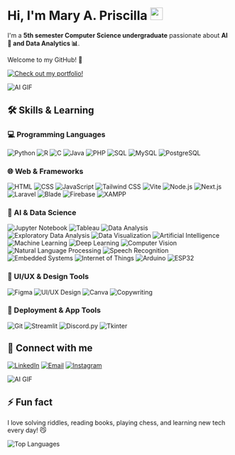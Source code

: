 <h1>Hi, I'm Mary A. Priscilla <img src="https://media.giphy.com/media/hvRJCLFzcasrR4ia7z/giphy.gif" width="28" /></h1>

<p>I'm a <strong>5th semester Computer Science undergraduate</strong> passionate about <strong>AI 🤖 and Data Analytics 📊</strong>.</p>

<p>Welcome to my GitHub! 👻</p>

[![Check out my portfolio!](https://img.shields.io/badge/Portfolio-Visit-pink?style=for-the-badge&logo=github)](https://priscillastext.wixsite.com/mary-portfolio)

![AI GIF](https://media4.giphy.com/media/v1.Y2lkPTc5MGI3NjExeHc4ZHFpZG04Y3d6cTR1ODRiczcwdzRxenViaHkxanVnaDF2OXFmayZlcD12MV9pbnRlcm5hbF9naWZfYnlfaWQmY3Q9Zw/95KXUUMytHCF6mqlU0/giphy.gif)


## 🛠 Skills & Learning

### 💻 Programming Languages
![Python](https://img.shields.io/badge/-Python-FFD43B?style=for-the-badge&logo=python&logoColor=blue)
![R](https://img.shields.io/badge/-R-276DC3?style=for-the-badge&logo=r&logoColor=white)
![C](https://img.shields.io/badge/-C-00599C?style=for-the-badge&logo=c&logoColor=white)
![Java](https://img.shields.io/badge/-Java-007396?style=for-the-badge&logo=java&logoColor=white)
![PHP](https://img.shields.io/badge/-PHP-777BB4?style=for-the-badge&logo=php&logoColor=white)
![SQL](https://img.shields.io/badge/-SQL-00758F?style=for-the-badge&logo=postgresql&logoColor=white)
![MySQL](https://img.shields.io/badge/-MySQL-4479A1?style=for-the-badge&logo=mysql&logoColor=white)
![PostgreSQL](https://img.shields.io/badge/-PostgreSQL-336791?style=for-the-badge&logo=postgresql&logoColor=white)

### 🌐 Web & Frameworks
![HTML](https://img.shields.io/badge/-HTML-E34F26?style=for-the-badge&logo=html5&logoColor=white)
![CSS](https://img.shields.io/badge/-CSS-1572B6?style=for-the-badge&logo=css3&logoColor=white)
![JavaScript](https://img.shields.io/badge/-JavaScript-F7DF1E?style=for-the-badge&logo=javascript&logoColor=black)
![Tailwind CSS](https://img.shields.io/badge/-TailwindCSS-38B2AC?style=for-the-badge&logo=tailwind-css&logoColor=white)
![Vite](https://img.shields.io/badge/-Vite-646CFF?style=for-the-badge&logo=vite&logoColor=white)
![Node.js](https://img.shields.io/badge/-Node.js-339933?style=for-the-badge&logo=node.js&logoColor=white)
![Next.js](https://img.shields.io/badge/-Next.js-000000?style=for-the-badge&logo=next.js&logoColor=white)
![Laravel](https://img.shields.io/badge/-Laravel-FC3C3C?style=for-the-badge&logo=laravel&logoColor=white)
![Blade](https://img.shields.io/badge/-Blade-FF2D20?style=for-the-badge)
![Firebase](https://img.shields.io/badge/-Firebase-FFCA28?style=for-the-badge&logo=firebase&logoColor=black)
![XAMPP](https://img.shields.io/badge/-XAMPP-FB6B37?style=for-the-badge&logo=xampp&logoColor=white)

### 🤖 AI & Data Science
![Jupyter Notebook](https://img.shields.io/badge/-Jupyter_Notebook-F37626?style=for-the-badge&logo=jupyter&logoColor=white)
![Tableau](https://img.shields.io/badge/-Tableau-2C2C54?style=for-the-badge&logo=tableau&logoColor=white)
![Data Analysis](https://img.shields.io/badge/-Data_Analysis-4BCFFA?style=for-the-badge)
![Exploratory Data Analysis](https://img.shields.io/badge/-EDA-4BCFFA?style=for-the-badge)
![Data Visualization](https://img.shields.io/badge/-Data_Visualization-FCA121?style=for-the-badge)
![Artificial Intelligence](https://img.shields.io/badge/-AI-FF6F61?style=for-the-badge)
![Machine Learning](https://img.shields.io/badge/-Machine_Learning-4BCFFA?style=for-the-badge)
![Deep Learning](https://img.shields.io/badge/-Deep_Learning-FF6F61?style=for-the-badge)
![Computer Vision](https://img.shields.io/badge/-Computer_Vision-4B8BBE?style=for-the-badge)
![Natural Language Processing](https://img.shields.io/badge/-NLP-6A5ACD?style=for-the-badge)
![Speech Recognition](https://img.shields.io/badge/-Speech_Recognition-20B2AA?style=for-the-badge)
![Embedded Systems](https://img.shields.io/badge/-Embedded_Systems-FF8C00?style=for-the-badge)
![Internet of Things](https://img.shields.io/badge/-IoT-00BFFF?style=for-the-badge)
![Arduino](https://img.shields.io/badge/-Arduino-00979D?style=for-the-badge&logo=arduino&logoColor=white)
![ESP32](https://img.shields.io/badge/-ESP32-2C2C54?style=for-the-badge)

### 🎨 UI/UX & Design Tools
![Figma](https://img.shields.io/badge/-Figma-F24E1E?style=for-the-badge&logo=figma&logoColor=white)
![UI/UX Design](https://img.shields.io/badge/-UI%2FUX_Design-FF69B4?style=for-the-badge)
![Canva](https://img.shields.io/badge/-Canva-00C4CC?style=for-the-badge&logo=canva&logoColor=white)
![Copywriting](https://img.shields.io/badge/-Copywriting-00CED1?style=for-the-badge)

### 🚀 Deployment & App Tools
![Git](https://img.shields.io/badge/-Git-F05032?style=for-the-badge&logo=git&logoColor=white)
![Streamlit](https://img.shields.io/badge/-Streamlit-FF4B4B?style=for-the-badge&logo=streamlit&logoColor=white)
![Discord.py](https://img.shields.io/badge/-Discord.py-7289DA?style=for-the-badge&logo=python&logoColor=white)
![Tkinter](https://img.shields.io/badge/-Tkinter-FF6F61?style=for-the-badge)

## 📧 Connect with me
[![LinkedIn](https://img.shields.io/badge/-LinkedIn-0A66C2?style=for-the-badge&logo=linkedin&logoColor=white)](https://www.linkedin.com/in/mary-anggita-priscilla-b275562a7/)
[![Email](https://img.shields.io/badge/-Email-D14836?style=for-the-badge&logo=gmail&logoColor=white)](mailto:priscillastext@gmail.com)
[![Instagram](https://img.shields.io/badge/-Instagram-E4405F?style=for-the-badge&logo=instagram&logoColor=white)](https://www.instagram.com/cecilxies/)

![AI GIF](https://media.giphy.com/media/v1.Y2lkPTc5MGI3NjExcGQ2eGt3YWZhcTB0MnpjaW05bXZhbnF5dDNsZDduZHB1cDk3YjZyYyZlcD12MV9naWZzX3NlYXJjaCZjdD1n/Jjo6WPW26zDdS/giphy.gif)

## ⚡ Fun fact
I love solving riddles, reading books, playing chess, and learning new tech every day! 😼

![Top Languages](https://github-readme-stats.vercel.app/api/top-langs/?username=ceciliasx&layout=compact)
